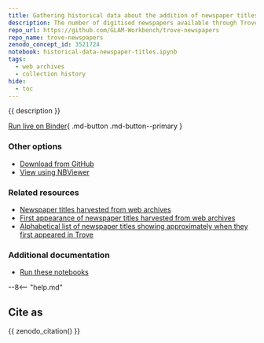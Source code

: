```yaml
---
title: Gathering historical data about the addition of newspaper titles to Trove 
description: The number of digitised newspapers available through Trove has increased dramatically since 2009. Understanding when newspapers were added is important for historiographical purposes, but there's no data about this available directly from Trove. This notebook uses web archives to extract lists of newspapers in Trove over time, and chart Trove's development.
repo_url: https://github.com/GLAM-Workbench/trove-newspapers
repo_name: trove-newspapers
zenodo_concept_id: 3521724
notebook: historical-data-newspaper-titles.ipynb
tags:
  - web archives
  - collection history
hide:
  - toc
---
```


{{ description }}

[Run live on Binder](https://mybinder.org/v2/gh/GLAM-Workbench/{{repo_name}}/master?urlpath=lab%2Ftree%2F{{notebook}}){ .md-button .md-button--primary }

### Other options

* [Download from GitHub](https://github.com/GLAM-Workbench/{{repo_name}}/blob/master/{{notebook}})
* [View using NBViewer](https://nbviewer.jupyter.org/github/GLAM-Workbench/{{repo_name}}/blob/master/{{notebook}})

### Related resources

* [Newspaper titles harvested from web archives](csv-newspaper-titles-from-web-archives.md)
* [First appearance of newspaper titles harvested from web archives](csv-newspaper-titles-from-web-archives.md)
* [Alphabetical list of newspaper titles showing approximately when they first appeared in Trove](https://gist.github.com/wragge/7d80507c3e7957e271c572b8f664031a)

### Additional documentation

* [Run these notebooks](../#run-these-notebooks)

--8<-- "help.md"

## Cite as

{{ zenodo_citation() }}